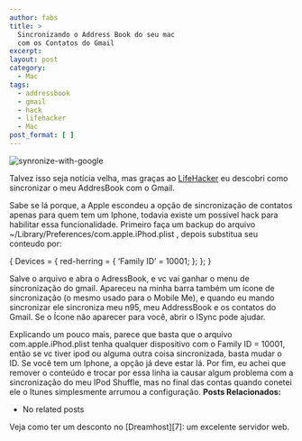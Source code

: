 ```yaml
---
author: fabs
title: >
  Sincronizando o Address Book do seu mac
  com os Contatos do Gmail
excerpt:
layout: post
category:
  - Mac
tags:
  - addressbook
  - gmail
  - hack
  - lifehacker
  - Mac
post_format: [ ]
---
```

![synronize-with-google][1]

Talvez isso seja notícia velha, mas graças ao [LifeHacker][2] eu descobri como sincronizar o meu AddresBook com o Gmail.

Sabe se lá porque, a Apple escondeu a opção de sincronização de contatos apenas para quem tem um Iphone, todavia existe um possível hack para habilitar essa funcionalidade. Primeiro faça um backup do arquivo ~/Library/Preferences/com.apple.iPhod.plist , depois substitua seu conteudo por:

{ Devices = { red-herring = { ‘Family ID’ = 10001; }; }; }

Salve o arquivo e abra o AdressBook, e vc vai ganhar o menu de sincronização do gmail. Apareceu na minha barra também um ícone de sincronização (o mesmo usado para o Mobile Me), e quando eu mando sincronizar ele sincroniza meu n95, meu AddressBook e os contatos do Gmail. Se o Ícone não aparecer para você, abrir o ISync pode ajudar.

Explicando um pouco mais, parece que basta que o arquivo com.apple.iPhod.plist tenha qualquer dispositivo com o Family ID = 10001, então se vc tiver ipod ou alguma outra coisa sincronizada, basta mudar o ID. Se você tem um Iphone, a opção já deve estar lá. Por fim, eu achei que remover o conteúdo e trocar por essa linha ia causar algum problema com a sincronização do meu IPod Shuffle, mas no final das contas quando conetei ele o Itunes simplesmente arrumou a configuração. 
**Posts Relacionados:** 
*   No related posts










Veja como ter um desconto no [Dreamhost][7]: um excelente servidor web.

 [1]: http://vidageek.net/wp-content/uploads/2009/03/synronize-with-google.jpg "synronize-with-google"
 [2]: http://lifehacker.com/393855/enable-google-contact-sync-without-an-iphone-or-ipod-touch






